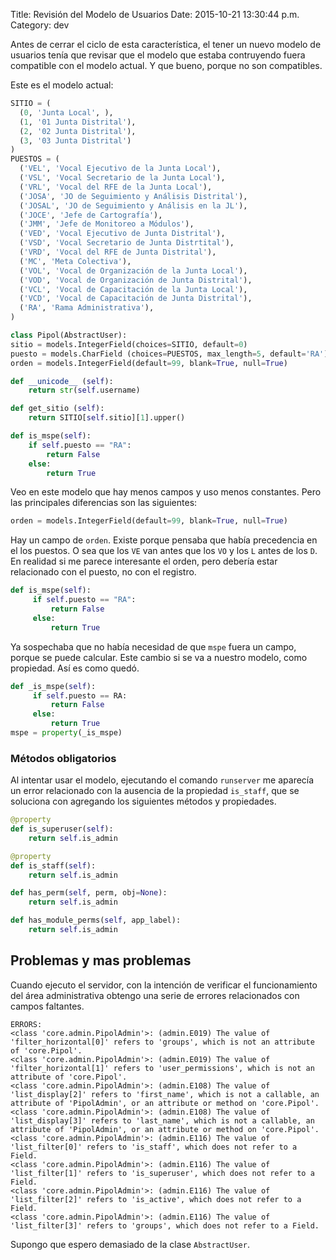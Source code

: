 Title: Revisión del Modelo de Usuarios 
Date: 2015-10-21 13:30:44 p.m.
Category: dev

Antes de cerrar el ciclo de esta característica, el tener un nuevo modelo de usuarios tenía que revisar que el modelo que estaba contruyendo fuera compatible con el modelo actual. Y que bueno, porque no son compatibles.

Este es el modelo actual:

```python
SITIO = ( 
  (0, 'Junta Local', ),
  (1, '01 Junta Distrital'),
  (2, '02 Junta Distrital'),
  (3, '03 Junta Distrital') 
)
PUESTOS = (
  ('VEL', 'Vocal Ejecutivo de la Junta Local'),
  ('VSL', 'Vocal Secretario de la Junta Local'),
  ('VRL', 'Vocal del RFE de la Junta Local'),
  ('JOSA', 'JO de Seguimiento y Análisis Distrital'),
  ('JOSAL', 'JO de Seguimiento y Análisis en la JL'),
  ('JOCE', 'Jefe de Cartografía'),
  ('JMM', 'Jefe de Monitoreo a Módulos'),
  ('VED', 'Vocal Ejecutivo de Junta Distrital'),
  ('VSD', 'Vocal Secretario de Junta Distrtital'),
  ('VRD', 'Vocal del RFE de Junta Distrital'),
  ('MC', 'Meta Colectiva'),
  ('VOL', 'Vocal de Organización de la Junta Local'),
  ('VOD', 'Vocal de Organización de Junta Distrital'),
  ('VCL', 'Vocal de Capacitación de la Junta Local'),
  ('VCD', 'Vocal de Capacitación de Junta Distrital'),
  ('RA', 'Rama Administrativa'),
)

class Pipol(AbstractUser):
sitio = models.IntegerField(choices=SITIO, default=0)
puesto = models.CharField (choices=PUESTOS, max_length=5, default='RA')
orden = models.IntegerField(default=99, blank=True, null=True)

def __unicode__ (self):
    return str(self.username)

def get_sitio (self):
    return SITIO[self.sitio][1].upper()

def is_mspe(self):
    if self.puesto == "RA":
        return False
    else:
        return True
```

Veo en este modelo que hay menos campos y uso menos constantes. Pero las principales diferencias son las siguientes:

```python
orden = models.IntegerField(default=99, blank=True, null=True)
```

Hay un campo de `orden`. Existe porque pensaba que había precedencia en el los puestos. O sea que los `VE` van antes que los `VO` y los `L` antes de los `D`. En realidad si me parece interesante el orden, pero debería estar relacionado con el puesto, no con el registro.

```python
def is_mspe(self):
     if self.puesto == "RA":
         return False
     else:
         return True
```

Ya sospechaba que no había necesidad de que `mspe` fuera un campo, porque se puede calcular. Este cambio si se va a nuestro modelo, como propiedad. Así es como quedó.

```python
def _is_mspe(self):
     if self.puesto == RA:
         return False
     else:
         return True
mspe = property(_is_mspe)
```

### Métodos obligatorios

Al intentar usar el modelo, ejecutando el comando `runserver` me aparecía un error relacionado con la ausencia de la propiedad `is_staff`, que se soluciona con  agregando los siguientes métodos y propiedades.

```python
@property
def is_superuser(self):
    return self.is_admin

@property
def is_staff(self):
    return self.is_admin

def has_perm(self, perm, obj=None):
    return self.is_admin

def has_module_perms(self, app_label):
    return self.is_admin
```

## Problemas y mas problemas
Cuando ejecuto el servidor, con la intención de verificar el funcionamiento del área administrativa obtengo una serie de errores relacionados con campos faltantes.

```
ERRORS:
<class 'core.admin.PipolAdmin'>: (admin.E019) The value of 'filter_horizontal[0]' refers to 'groups', which is not an attribute of 'core.Pipol'.
<class 'core.admin.PipolAdmin'>: (admin.E019) The value of 'filter_horizontal[1]' refers to 'user_permissions', which is not an attribute of 'core.Pipol'.
<class 'core.admin.PipolAdmin'>: (admin.E108) The value of 'list_display[2]' refers to 'first_name', which is not a callable, an attribute of 'PipolAdmin', or an attribute or method on 'core.Pipol'.
<class 'core.admin.PipolAdmin'>: (admin.E108) The value of 'list_display[3]' refers to 'last_name', which is not a callable, an attribute of 'PipolAdmin', or an attribute or method on 'core.Pipol'.
<class 'core.admin.PipolAdmin'>: (admin.E116) The value of 'list_filter[0]' refers to 'is_staff', which does not refer to a Field.
<class 'core.admin.PipolAdmin'>: (admin.E116) The value of 'list_filter[1]' refers to 'is_superuser', which does not refer to a Field.
<class 'core.admin.PipolAdmin'>: (admin.E116) The value of 'list_filter[2]' refers to 'is_active', which does not refer to a Field.
<class 'core.admin.PipolAdmin'>: (admin.E116) The value of 'list_filter[3]' refers to 'groups', which does not refer to a Field.
```

Supongo que espero demasiado de la clase `AbstractUser`.
